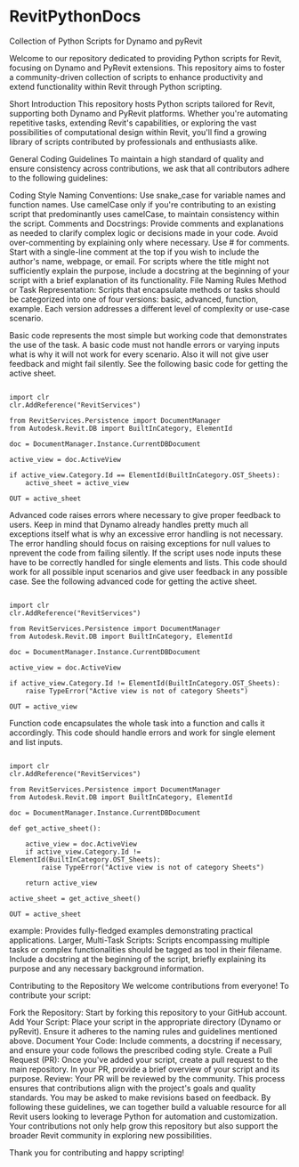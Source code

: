 # RevitPythonDocs
Collection of Python Scripts for Dynamo and pyRevit

Welcome to our repository dedicated to providing Python scripts for Revit, focusing on Dynamo and PyRevit extensions. This repository aims to foster a community-driven collection of scripts to enhance productivity and extend functionality within Revit through Python scripting.

Short Introduction
This repository hosts Python scripts tailored for Revit, supporting both Dynamo and PyRevit platforms. Whether you're automating repetitive tasks, extending Revit's capabilities, or exploring the vast possibilities of computational design within Revit, you'll find a growing library of scripts contributed by professionals and enthusiasts alike.

General Coding Guidelines
To maintain a high standard of quality and ensure consistency across contributions, we ask that all contributors adhere to the following guidelines:

Coding Style
Naming Conventions:
Use snake_case for variable names and function names.
Use camelCase only if you're contributing to an existing script that predominantly uses camelCase, to maintain consistency within the script.
Comments and Docstrings:
Provide comments and explanations as needed to clarify complex logic or decisions made in your code. Avoid over-commenting by explaining only where necessary.
Use # for comments. Start with a single-line comment at the top if you wish to include the author's name, webpage, or email.
For scripts where the title might not sufficiently explain the purpose, include a docstring at the beginning of your script with a brief explanation of its functionality.
File Naming Rules
Method or Task Representation: Scripts that encapsulate methods or tasks should be categorized into one of four versions: basic, advanced, function, example. Each version addresses a different level of complexity or use-case scenario.

Basic code represents the most simple but working code that demonstrates the use of the task.
A basic code must not handle errors or varying inputs what is why it will not work for every scenario. Also it will not give user feedback and might fail silently.
See the following basic code for getting the active sheet.

<pre lang="python"><code>
import clr
clr.AddReference("RevitServices")

from RevitServices.Persistence import DocumentManager
from Autodesk.Revit.DB import BuiltInCategory, ElementId

doc = DocumentManager.Instance.CurrentDBDocument

active_view = doc.ActiveView

if active_view.Category.Id == ElementId(BuiltInCategory.OST_Sheets):
    active_sheet = active_view

OUT = active_sheet
</code></pre>

Advanced code raises errors where necessary to give proper feedback to users.
Keep in mind that Dynamo already handles pretty much all exceptions itself what is why an excessive error handling is not necessary.
The error handling should focus on raising exceptions for null values to nprevent the code from failing silently.
If the script uses node inputs these have to be correctly handled for single elements and lists.
This code should work for all possible input scenarios and give user feedback in any possible case.
See the following advanced code for getting the active sheet.

<pre lang="python"><code>
import clr
clr.AddReference("RevitServices")

from RevitServices.Persistence import DocumentManager
from Autodesk.Revit.DB import BuiltInCategory, ElementId

doc = DocumentManager.Instance.CurrentDBDocument

active_view = doc.ActiveView

if active_view.Category.Id != ElementId(BuiltInCategory.OST_Sheets):
    raise TypeError("Active view is not of category Sheets")

OUT = active_view
</code></pre>

Function code encapsulates the whole task into a function and calls it accordingly.
This code should handle errors and work for single element and list inputs.

<pre lang="python"><code>
import clr
clr.AddReference("RevitServices")

from RevitServices.Persistence import DocumentManager
from Autodesk.Revit.DB import BuiltInCategory, ElementId

doc = DocumentManager.Instance.CurrentDBDocument

def get_active_sheet():

    active_view = doc.ActiveView
    if active_view.Category.Id != ElementId(BuiltInCategory.OST_Sheets):
        raise TypeError("Active view is not of category Sheets")

    return active_view

active_sheet = get_active_sheet()

OUT = active_sheet
</code></pre>

example: Provides fully-fledged examples demonstrating practical applications.
Larger, Multi-Task Scripts: Scripts encompassing multiple tasks or complex functionalities should be tagged as tool in their filename. Include a docstring at the beginning of the script, briefly explaining its purpose and any necessary background information.

Contributing to the Repository
We welcome contributions from everyone! To contribute your script:

Fork the Repository: Start by forking this repository to your GitHub account.
Add Your Script: Place your script in the appropriate directory (Dynamo or pyRevit). Ensure it adheres to the naming rules and guidelines mentioned above.
Document Your Code: Include comments, a docstring if necessary, and ensure your code follows the prescribed coding style.
Create a Pull Request (PR): Once you've added your script, create a pull request to the main repository. In your PR, provide a brief overview of your script and its purpose.
Review: Your PR will be reviewed by the community. This process ensures that contributions align with the project's goals and quality standards. You may be asked to make revisions based on feedback.
By following these guidelines, we can together build a valuable resource for all Revit users looking to leverage Python for automation and customization. Your contributions not only help grow this repository but also support the broader Revit community in exploring new possibilities.

Thank you for contributing and happy scripting!
